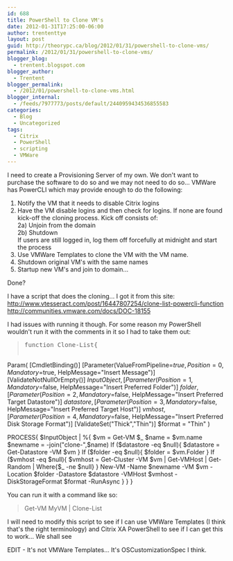```yaml
---
id: 688
title: PowerShell to Clone VM's
date: 2012-01-31T17:25:00-06:00
author: trententtye
layout: post
guid: http://theorypc.ca/blog/2012/01/31/powershell-to-clone-vms/
permalink: /2012/01/31/powershell-to-clone-vms/
blogger_blog:
  - trentent.blogspot.com
blogger_author:
  - Trentent
blogger_permalink:
  - /2012/01/powershell-to-clone-vms.html
blogger_internal:
  - /feeds/7977773/posts/default/2440959434536855583
categories:
  - Blog
  - Uncategorized
tags:
  - Citrix
  - PowerShell
  - scripting
  - VMWare
---
```

I need to create a Provisioning Server of my own. We don't want to purchase the software to do so and we may not need to do so... VMWare has PowerCLI which may provide enough to do the following:

1) Notify the VM that it needs to disable Citrix logins  
2) Have the VM disable logins and then check for logins. If none are found kick-off the cloning process. Kick off consists of:  
2a) Unjoin from the domain  
2b) Shutdown  
If users are still logged in, log them off forcefully at midnight and start the process  
3) Use VMWare Templates to clone the VM with the VM name.  
4) Shutdown original VM's with the same names  
5) Startup new VM's and join to domain...

Done?

I have a script that does the cloning... I got it from this site:  
http://www.vtesseract.com/post/16447807254/clone-list-powercli-function  
http://communities.vmware.com/docs/DOC-18155

I had issues with running it though. For some reason my PowerShell wouldn't run it with the comments in it so I had to take them out:

> <pre class="lang:ps decode:true ">function Clone-List{


Param(
[CmdletBinding()]
[Parameter(ValueFromPipeline=$true,
Position=0,
Mandatory=$true,
HelpMessage="Insert Message")]
[ValidateNotNullOrEmpty()]
$InputObject,
[Parameter(Position=1,
Mandatory=$false,
HelpMessage="Insert Preferred Folder")]
$folder,
[Parameter(Position=2,
Mandatory=$false,
HelpMessage="Insert Preferred Target Datastore")]
$datastore,
[Parameter(Position=3,
Mandatory=$false,
HelpMessage="Insert Preferred Target Host")]
$vmhost,
[Parameter(Position=4,
Mandatory=$false,
HelpMessage="Insert Preferred Disk Storage Format")]
[ValidateSet("Thick","Thin")]
$format = "Thin"
)


PROCESS{
$InputObject | %{
$vm = Get-VM $_
$name = $vm.name
$newname = -join("clone-",$name)
If ($datastore -eq $null){
$datastore = Get-Datastore -VM $vm
}
If ($folder -eq $null){
$folder = $vm.Folder
}
If ($vmhost -eq $null){
$vmhost = Get-Cluster -VM $vm | Get-VMHost | Get-Random | Where{$_ -ne $null}
}
New-VM -Name $newname -VM $vm -Location $folder -Datastore $datastore -VMHost $vmhost -DiskStorageFormat $format -RunAsync
}
}
}</pre>

You can run it with a command like so:

> Get-VM MyVM | Clone-List

I will need to modify this script to see if I can use VMWare Templates (I think that's the right terminology) and Citrix XA PowerShell to see if I can get this to work... We shall see 

EDIT - It's not VMWare Templates... It's OSCustomizationSpec I think.

<!-- AddThis Advanced Settings generic via filter on the_content -->

<!-- AddThis Share Buttons generic via filter on the_content -->